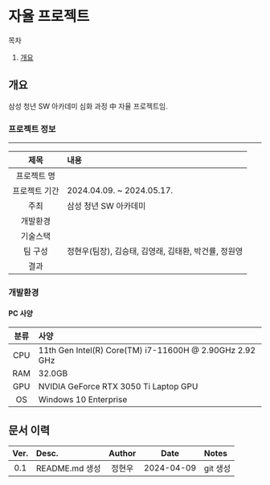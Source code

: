 # 자율 프로젝트

목차
1. [개요](#개요)


## 개요
삼성 청년 SW 아카데미 심화 과정 中 자율 프로젝트임.
### 프로젝트 정보
---
|제목|내용|
|:---:|:---|
|프로젝트 명||
|프로젝트 기간|2024.04.09. ~ 2024.05.17.|
|주최|삼성 청년 SW 아카데미|
|개발환경||
|기술스택||
|팀 구성| 정현우(팀장), 김승태, 김영래, 김태환, 박건률, 정원영|
|결과||

### 개발환경
#### PC 사양
|분류|사양|
|:---:|:---|
|CPU|11th Gen Intel(R) Core(TM) i7-11600H @ 2.90GHz   2.92 GHz|
|RAM|32.0GB|
|GPU|NVIDIA GeForce RTX 3050 Ti Laptop GPU|
|OS|Windows 10 Enterprise|

## 문서 이력
|Ver.|Desc.|Author|Date|Notes|
|:---:|:---|:---:|:---:|:---|
|0.1|README.md 생성|정현우|2024-04-09|git 생성|